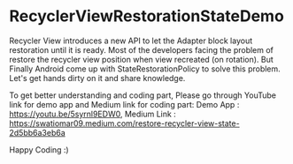 # RecyclerViewRestorationStateDemo
Recycler View introduces a new API to let the Adapter block layout restoration until it is ready.
Most of the developers facing the problem of restore the recycler view position when view recreated (on rotation). 
But Finally Android come up with StateRestorationPolicy to solve this problem. Let's get hands dirty on it and share knowledge.

To get better understanding and coding part, Please go through YouTube link for demo app and Medium link for coding part:
Demo App : https://youtu.be/5syrnl9EDW0,
Medium Link : https://swatiomar09.medium.com/restore-recycler-view-state-2d5bb6a3eb6a

Happy Coding :)
